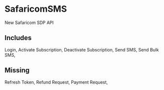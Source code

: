 # SafaricomSMS
New Safaricom SDP API

## Includes
Login,
Activate Subscription,
Deactivate Subscription,
Send SMS,
Send Bulk SMS,

## Missing
Refresh Token,
Refund Request,
Payment Request,
